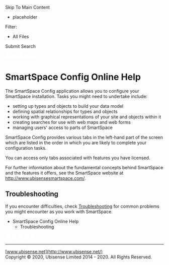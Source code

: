 

Skip To Main Content

[](../../Home.htm)

  * placeholder

Filter:

  * All Files

Submit Search

![Navigate previous](../../images/transparent.gif) ![Navigate
next](../../images/transparent.gif) ![Expand
all](../../images/transparent.gif) ![](../../images/transparent.gif)
![Print](../../images/transparent.gif)

# SmartSpace Config Online Help

The SmartSpace Config application allows you to configure your SmartSpace
installation. Tasks you might need to undertake include:

  * setting up types and objects to build your data model
  * defining spatial relationships for types and objects
  * working with graphical representations of your site and objects within it
  * creating searches for use with web maps and web forms
  * managing users' access to parts of SmartSpace

SmartSpace Config provides various tabs in the left-hand part of the screen
which are listed in the order in which you are likely to complete your
configuration tasks.

You can access only tabs associated with features you have licensed.

For further information about the fundamental concepts behind SmartSpace and
the features it offers, see the SmartSpace website at
http://www.ubisensesmartspace.com/.

## Troubleshooting

If you encounter difficulties, check [Troubleshooting](troubleshooting.htm)
for common problems you might encounter as you work with SmartSpace.

  * SmartSpace Config Online Help
    * Troubleshooting

![Navigate previous](../../images/transparent.gif) ![Navigate
next](../../images/transparent.gif) ![Expand
all](../../images/transparent.gif) ![](../../images/transparent.gif)
![Print](../../images/transparent.gif)

* * *

[www.ubisense.net](http://www.ubisense.net/)  
Copyright © 2020, Ubisense Limited 2014 - 2020. All Rights Reserved.

